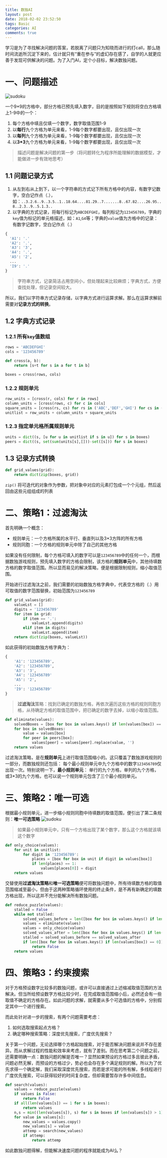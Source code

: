 ```yaml
---
title: 数独AI
layout: post
date: 2018-02-02 23:52:50
tags: Basic
categories: AI
comments: true
---
```



学习是为了寻找解决问题的答案，若脱离了问题只为知晓而进行的打call，那么随时间流逝所沉淀下来的，估计就只有“重在参与”的虚幻存在感了，自学的人就更应善于发现可供解决的问题。为了入门AI，定个小目标，解决数独问题。
# 一、问题描述

![sudoku](./sudoku01.png)

一个9*9的方格中，部分方格已预先填入数字，目的是按照如下规则将空白方格填上1-9中的一个：
1.  每个方格中填且仅填一个数字，数字取值范围1-9
2.  以**每行**九个方格为单元来看，1-9每个数字都要出现，且仅出现一次
3.  以**每列**九个方格为单元来看，1-9每个数字都要出现，且仅出现一次
4.  以**3*3**九个方格为单元来看，1-9每个数字都要出现，且仅出现一次

> 描述问题是解决问题的第一步（将问题转化为程序所能理解的数据模型，才能做进一步有效地思考）

## 1.1 问题记录方式
1.  从左到右从上到下，以一个字符串的方式记下所有方格中的内容，有数字记数字，空白记作点（.），如：`..3.2.6..9..3.5..1..18.64....81.29..7.......8..67.82....26.95..8..2.3..9..5.1.3..`
2.  以字典的方式记录，将每行标记为`ABCDEFGHI`，每列标记为`123456789`，字典的`key`值为标记的单元格描述，如：`A1`,`G4`等；字典的`value`值为方格中的记录：有数字记数字，空白记作点（.）
```py
{
  'A1': '.'
  'A2': '.',
  'A3': '3',
  'A4': '.',
  'A5': '2',
  ...
  'I9': '.'
}
```

> 字符串方式，记录简洁占用空间小，但处理起来比较麻烦；字典方式，方便查找处理，但记录空间较大。

所以，我们以字符串方式记录存储，以字典方式进行运算求解。那么在运算求解前需要对**记录方式的转换**。
## 1.2 字典方式记录
### 1.2.1 所有`key`值数组
```py
rows = 'ABCDEFGHI'
cols = '123456789'

def cross(a, b):
    return [s+t for s in a for t in b]

boxes = cross(rows, cols)
```
### 1.2.2 规则单元
```py
row_units = [cross(r, cols) for r in rows]
column_units = [cross(rows, c) for c in cols]
square_units = [cross(rs, cs) for rs in ('ABC','DEF','GHI') for cs in ('123','456','789')]
unitlist = row_units + column_units + square_units
```
### 1.2.3 指定单元格所属规则单元
```py
units = dict((s, [u for u in unitlist if s in u]) for s in boxes)
peers = dict((s, set(sum(units[s],[]))-set([s])) for s in boxes)
```

## 1.3 记录方式转换
```py
def grid_values(grid):
    return dict(zip(boxes, grid))
```
`zip()` 将可迭代的对象作为参数，把对象中对应的元素打包成一个个元组，然后返回由这些元组组成的列表

# 二、策略1：过滤淘汰
首先明确一个概念：
*  规则单元：一个方格所属的水平行、垂直列以及3*3方阵的所有方格
*  规则同胞：一个方格的规则单元中除了自己的其他方格

如果没有任何限制，每个方格可填入的数字可以是`123456789`中的任何一个，而根据数独游戏规则，预先填入数字的方格会限制，该方格的**规则单元**中，其他待填数方格的数字取值范围。所以显而易见的解决策略，便是根据限制规则，缩小取值范围。

开始进行过滤淘汰之前，我们需要的初始数独方格字典中，代表空方格的（.）用可取值的数字范围替换，初始范围为`123456789`
```py
def grid_values(grid):
    valueLst = []
    digits = '123456789'
    for item in grid:
        if item == '.':
            valueLst.append(digits)
        elif item in digits:
            valueLst.append(item)
    return dict(zip(boxes, valueLst))
```
如此获得的初始数独方格字典为：
```py
{
    'A1': '123456789',
    'A2': '123456789',
    'A3': '3',
    'A4': '123456789'
    'A5': '2',
    ...
    'I9': '123456789'
}
```
> **过滤淘汰**策略：找到已确定的数独方格，再依次遍历这些方格的规则同胞方格，从待确定方格的取值范围中，把已确定的数字去掉，以缩小取值范围。

```py
def eliminate(values):
    solvedBoxes = [box for box in values.keys() if len(values[box]) == 1]
    for box in solvedBoxes:
        value = values[box]
        for peer in peers[box]:
            values[peer] = values[peer].replace(value, '')
    return values
```
过滤淘汰策略，是在**规则单元**上进行取值范围缩小的。这只覆盖了数独游戏规则的一部分，而数独规则还包括：
每个最小规则单元中九个方格中的数字`123456789`仅出现一次。特别说明一下，**最小规则单元**：
单行的九个方格，单列的九个方格，或3*3的九个方格，也可以说一个规则单元包含了三个最小规则单元。
# 三、策略2：唯一可选
根据最小规则单元，进一步缩小规则同胞中待填数的取值范围，便引出了第二条规则：**唯一可选策略**
![sudoku](./sudoku02.png)
> 如果最小规则单元中，只有一个方格出现了某个数字，那么这个方格就该填这个数字

```py
def only_choice(values):
    for unit in unitlist:
        for digit in '123456789':
            places = [box for box in unit if digit in values[box]]
            if len(places) == 1:
                values[places[0]] = digit
    return values
```
交替使用**过滤淘汰策略**和**唯一可选策略**便可将数独问题中，所有待填数方格的取值范围缩减至最小，但由于这两种策略循环使用的终止条件，是不再有新确定的填数方格出现，所以这并不充分能解决所有数独问题。
```py
def reduce_puzzle(values):
    stalled = False
    while not stalled:
        solved_values_before = len([box for box in values.keys() if len(values[box]) == 1])
        values = eliminate(values)
        values = only_choice(values)
        solved_values_after = len([box for box in values.keys() if len(values[box]) == 1])
        stalled = solved_values_before == solved_values_after
        if len([box for box in values.keys() if len(values[box]) == 0]):
            return False
    return values
```
# 四、策略3：约束搜索
对于方格预设数字比较多的数独问题，或许可以直接通过上述缩减取值范围的方法解决。但当所给预设数字方格比较少时，在完成取值范围缩小后，必然还会有一些取值不确定的方格存在。如此问题的求解，就需要从多个可选值的方格中，分别假定其中一个进行搜索。

而此处针对进一步的搜索，有两个问题需要考虑：
1.  如何选取搜索起点方格？
2.  确定哪种搜索策略：深度优先搜索，广度优先搜索？

关于第一个问题，无论选择哪个方格起始搜索，对于能否解决问题来说并不存在差异。而从求解过程的性能和效率来考虑，就有了差别。而在思考第二个问题之前，还需要明确一点：数独问题的解是否唯一？显然如果预设的方格过多且彼此矛盾，问题必然无解，而预设的方格过少，势必也会存在多个满足规则的解。所以为了优先求得一个确定解，我们采取深度优先搜索，而若是求可能的所有解，多线程进行广度优先搜索，可以获得较好的时间复杂度，但却需要暂存许多中间信息。
```py
def search(values):
    values = reduce_puzzle(values)
    if values is False:
        return False
    if all(len(values[s]) == 1 for s in boxes):
        return values
    n,s = min((len(values[s]), s) for s in boxes if len(values[s]) > 1)
    for value in values[s]:
        new_values = values.copy()
        new_values[s] = value
        attemp = search(new_values)
        if attemp:
            return attemp
```
如此数独问题得解，但能解决速度问题的程序就能成为AI么？
